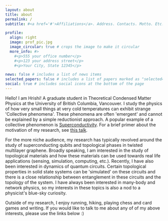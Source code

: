 ```yaml
---
layout: about
title: about
permalink: /
subtitle: #<a href='#'>Affiliations</a>. Address. Contacts. Motto. Etc.

profile:
  align: right
  image: prof_pic.jpg
  image_circular: true # crops the image to make it circular
  more_info: #>
    #<p>555 your office number</p>
    #<p>123 your address street</p>
    #<p>Your City, State 12345</p>

news: false # includes a list of news items
selected_papers: false # includes a list of papers marked as "selected={true}"
social: true # includes social icons at the bottom of the page
---
```


Hello! I am Hrishi! A graduate student in Theoretical Condensed Matter Physics at the University of British Columbia, Vancouver. I study the physics of how very small things at very cold temperatures can exhibit strange 'Collective phenomena'. These phenomena are often 'emergent' and cannot be explained by a simple reductionist approach. A popular example of a collective phenomenon is [Superconductivity](https://en.wikipedia.org/wiki/Superconductivity). For a brief primer about the motivation of my research, see [this talk](https://www.youtube.com/watch?v=RzwUIrE3edI).

For the more niche audience, my research has typically revolved around the study of superconducting qubits and topological phases in twisted multilayer graphene. Broadly speaking, I am interested in the study of topological materials and how these materials can be used towards real life applications (sensing, simulation, computing, etc.). Recently, I have also been interested in dynamics of quantum circuits. Certain topological properties in solid state systems can be 'simulated' on these circuits and there is a close relationship between entanglement in these circuits and the topology of the system. I have always been interested in many-body and network physics, so my interests in these topics is also a nod to a physicist's blue-sky curiosity.

Outside of my research, I enjoy running, hiking, playing chess and card games and writing. If you would like to talk to me about any of of my above interests, please use the links below :)
